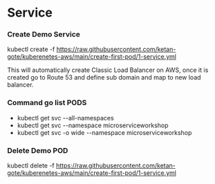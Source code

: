 # Service

### Create Demo Service
kubectl create -f https://raw.githubusercontent.com/ketan-gote/kuberenetes-aws/main/create-first-pod/1-service.yml

This will automatically create Classic Load Balancer on AWS, once it is created go to Route 53 and define sub domain and map to new load balancer.

### Command go list  PODS 
  - kubectl get svc --all-namespaces
  - kubectl get svc --namespace microserviceworkshop
  - kubectl get svc -o wide --namespace microserviceworkshop


### Delete Demo POD
kubectl delete -f https://raw.githubusercontent.com/ketan-gote/kuberenetes-aws/main/create-first-pod/1-service.yml






